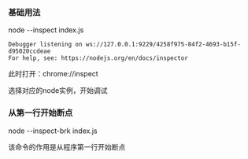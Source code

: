 ### 基础用法

node --inspect index.js

```
Debugger listening on ws://127.0.0.1:9229/4258f975-84f2-4693-b15f-d95020ccdeae
For help, see: https://nodejs.org/en/docs/inspector
```

此时打开：chrome://inspect

选择对应的node实例，开始调试

### 从第一行开始断点

node --inspect-brk index.js

该命令的作用是从程序第一行开始断点